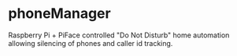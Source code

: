phoneManager
============

Raspberry Pi + PiFace controlled "Do Not Disturb" home automation allowing silencing of phones and caller id tracking.
